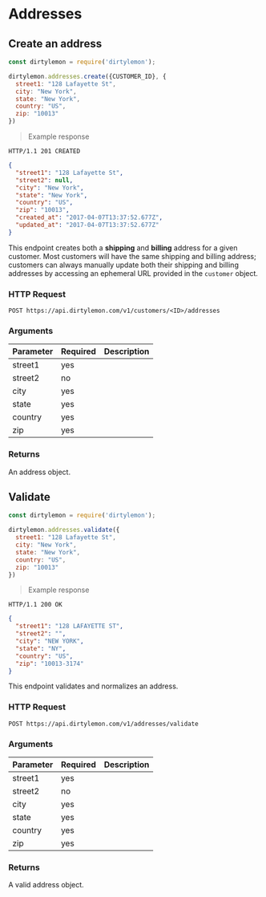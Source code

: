 # Addresses

## Create an address

```js
const dirtylemon = require('dirtylemon');

dirtylemon.addresses.create({CUSTOMER_ID}, {
  street1: "128 Lafayette St",
  city: "New York",
  state: "New York",
  country: "US",
  zip: "10013"
})
```

> Example response

```http
HTTP/1.1 201 CREATED
```

```json
{
  "street1": "128 Lafayette St",
  "street2": null,
  "city": "New York",
  "state": "New York",
  "country": "US",
  "zip": "10013",
  "created_at": "2017-04-07T13:37:52.677Z",
  "updated_at": "2017-04-07T13:37:52.677Z"
}
```

This endpoint creates both a __shipping__ and __billing__ address for a given customer. Most customers will have the same shipping and billing address; customers can always manually update both their shipping and billing addresses by accessing an ephemeral URL provided in the `customer` object.

### HTTP Request

`POST https://api.dirtylemon.com/v1/customers/<ID>/addresses`

### Arguments

| Parameter | Required | Description |
| --------- | -------- | ------------|
| street1 | yes | |
| street2 | no | |
| city | yes | |
| state | yes | |
| country | yes | |
| zip | yes | |

### Returns

An address object.

## Validate

```js
const dirtylemon = require('dirtylemon');

dirtylemon.addresses.validate({
  street1: "128 Lafayette St",
  city: "New York",
  state: "New York",
  country: "US",
  zip: "10013"
})
```

> Example response

```http
HTTP/1.1 200 OK
```

```json
{
  "street1": "128 LAFAYETTE ST",
  "street2": "",
  "city": "NEW YORK",
  "state": "NY",
  "country": "US",
  "zip": "10013-3174"
}
```

This endpoint validates and normalizes an address.

### HTTP Request

`POST https://api.dirtylemon.com/v1/addresses/validate`

### Arguments

| Parameter | Required | Description |
| --------- | -------- | ------------|
| street1 | yes | |
| street2 | no | |
| city | yes | |
| state | yes | |
| country | yes | |
| zip | yes | |

### Returns

A valid address object.
